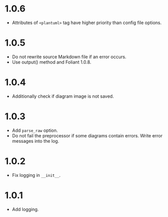 # 1.0.6

-   Attributes of `<plantuml>` tag have higher priority than config file options.

# 1.0.5

-   Do not rewrite source Markdown file if an error occurs.
-   Use output() method and Foliant 1.0.8.

# 1.0.4

-   Additionally сheck if diagram image is not saved.

# 1.0.3

-   Add `parse_raw` option.
-   Do not fail the preprocessor if some diagrams contain errors. Write error messages into the log.

# 1.0.2

-   Fix logging in `__init__`.

# 1.0.1

-   Add logging.
